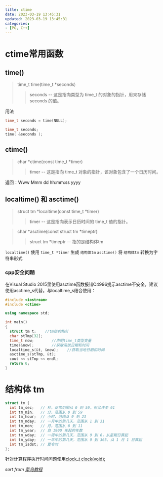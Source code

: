 ```yaml
---
title: ctime
date: 2023-03-19 13:45:31
updated: 2023-03-19 13:45:31
categories:
- [PG, C++]
---
```

# ctime常用函数

## time()
> time_t time(time_t *seconds)
>> seconds -- 这是指向类型为 time_t 的对象的指针，用来存储 seconds 的值。  

用法
```cpp
time_t seconds = time(NULL);
```
```cpp
time_t seconds;
time( &seconds );
```

## ctime()
> char *ctime(const time_t *timer)
>> timer -- 这是指向 time_t 对象的指针，该对象包含了一个日历时间。

返回：Www Mmm dd hh:mm:ss yyyy

## localtime() 和 asctime()
> struct tm *localtime(const time_t *timer)
>> timer -- 这是指向表示日历时间的 time_t 值的指针。  

> char *asctime(const struct tm *timeptr)
>> struct tm *timeptr -- 指的是结构体tm

`localtime()` 使用 `time_t *timer` 生成 `结构体tm`
`asctime()` 将 `结构体tm` 转换为字符串形式

### cpp安全问题
在Visual Studio 2015里使用asctime函数报错C4996提示asctime不安全，建议使用asctime_s代替。与localtime_s结合使用：
```cpp
#include <iostream>
#include <ctime>

using namespace std;

int main()
{
  struct tm t;    //tm结构指针
  char stTmp[32];
  time_t now;        //声明time_t类型变量
  time(&now);        //获取系统日期和时间
  localtime_s(&t, &now);    //获取当地日期和时间
  asctime_s(stTmp, &t);
  cout << stTmp << endl;
  return 0;
}
```

# 结构体 tm

```cpp
struct tm {
  int tm_sec;   // 秒，正常范围从 0 到 59，但允许至 61
  int tm_min;   // 分，范围从 0 到 59
  int tm_hour;  // 小时，范围从 0 到 23
  int tm_mday;  // 一月中的第几天，范围从 1 到 31
  int tm_mon;   // 月，范围从 0 到 11
  int tm_year;  // 自 1900 年起的年数
  int tm_wday;  // 一周中的第几天，范围从 0 到 6，从星期日算起
  int tm_yday;  // 一年中的第几天，范围从 0 到 365，从 1 月 1 日算起
  int tm_isdst; // 夏令时
};
```

针对计算程序执行时间问题使用[clock_t clock(void);](https://www.runoob.com/cprogramming/c-function-clock.html)

*sort from [菜鸟教程](https://www.runoob.com/cplusplus/cpp-date-time.html)*